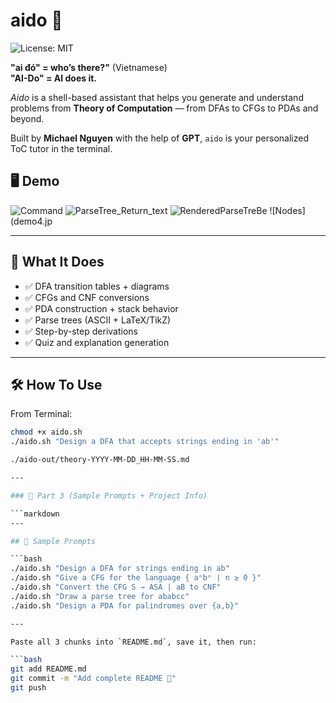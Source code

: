 # aido 🧠
![License: MIT](https://img.shields.io/badge/License-MIT-yellow.svg)

**"ai đó" = who’s there?"** (Vietnamese)  
**"AI-Do" = AI does it.**

_Aido_ is a shell-based assistant that helps you generate and understand problems from **Theory of Computation** — from DFAs to CFGs to PDAs and beyond.

Built by **Michael Nguyen** with the help of **GPT**, `aido` is your personalized ToC tutor in the terminal.


## 🖥️ Demo

![Command](demo1.jpg)
![ParseTree_Return_text](demo3.jpg)
![RenderedParseTreBe](demo2.jpg)
![Nodes](demo4.jp

---

## 🚀 What It Does

- ✅ DFA transition tables + diagrams  
- ✅ CFGs and CNF conversions  
- ✅ PDA construction + stack behavior  
- ✅ Parse trees (ASCII + LaTeX/TikZ)  
- ✅ Step-by-step derivations  
- ✅ Quiz and explanation generation

---

## 🛠 How To Use

From Terminal:

```bash
chmod +x aido.sh
./aido.sh "Design a DFA that accepts strings ending in 'ab'"

./aido-out/theory-YYYY-MM-DD_HH-MM-SS.md

---

### 🔹 Part 3 (Sample Prompts + Project Info)

```markdown
---

## 🧠 Sample Prompts

```bash
./aido.sh "Design a DFA for strings ending in ab"
./aido.sh "Give a CFG for the language { aⁿbⁿ | n ≥ 0 }"
./aido.sh "Convert the CFG S → ASA | aB to CNF"
./aido.sh "Draw a parse tree for ababcc"
./aido.sh "Design a PDA for palindromes over {a,b}"

---

Paste all 3 chunks into `README.md`, save it, then run:

```bash
git add README.md
git commit -m "Add complete README 💾"
git push
